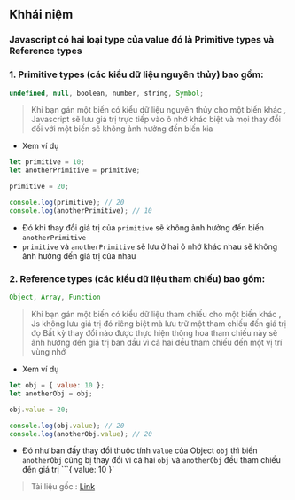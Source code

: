 ## Khhái niệm

### Javascript có hai loại type của value đó là Primitive types và Reference types

### 1. Primitive types (các kiểu dữ liệu nguyên thủy) bao gồm:

```js
undefined, null, boolean, number, string, Symbol;
```

> Khi bạn gán một biến có kiểu dữ liệu nguyên thủy cho một biến khác , Javascript sẽ lưu giá trị trực tiếp vào ô nhớ khác biệt và mọi thay đổi đối với một biến sẽ không ảnh hưởng đến biến kia

- Xem ví dụ

```js
let primitive = 10;
let anotherPrimitive = primitive;

primitive = 20;

console.log(primitive); // 20
console.log(anotherPrimitive); // 10
```
- Đó khi thay đổi giá trị của `primitive` sẽ không ảnh hưởng đến biến `anotherPrimitive`
- `primitive` và `anotherPrimitive` sẽ lưu ở hai ô nhớ khác nhau sẽ không ảnh hưởng đến giá trị của nhau

### 2. Reference types (các kiểu dữ liệu tham chiếu) bao gồm:

```js
Object, Array, Function
```

> Khi bạn gán một biến có kiểu dữ liệu tham chiếu cho một biến khác , Js không lưu giá trị đó riêng biệt mà lưu trữ một tham chiếu đến giá trị đọ Bất kỳ thay đổi nào được thực hiện thông hoa tham chiếu này sẽ ảnh hưởng đến giá trị ban đầu vì cả hai đều tham chiếu đến một vị trí vùng nhớ

- Xem ví dụ

```js
let obj = { value: 10 };
let anotherObj = obj;

obj.value = 20;

console.log(obj.value); // 20
console.log(anotherObj.value); // 20
```

- Đó như bạn đấy thay đổi thuộc tính `value` của Object `obj` thì biến `anotherObj` cũng bị thay đổi vì cả hai `obj` và `anotherObj` đều tham chiếu đến giá trị ```{ value: 10 }`


> Tài liệu gốc : [Link](https://codedamn.com/news/javascript/pass-by-reference-in-javascript)
